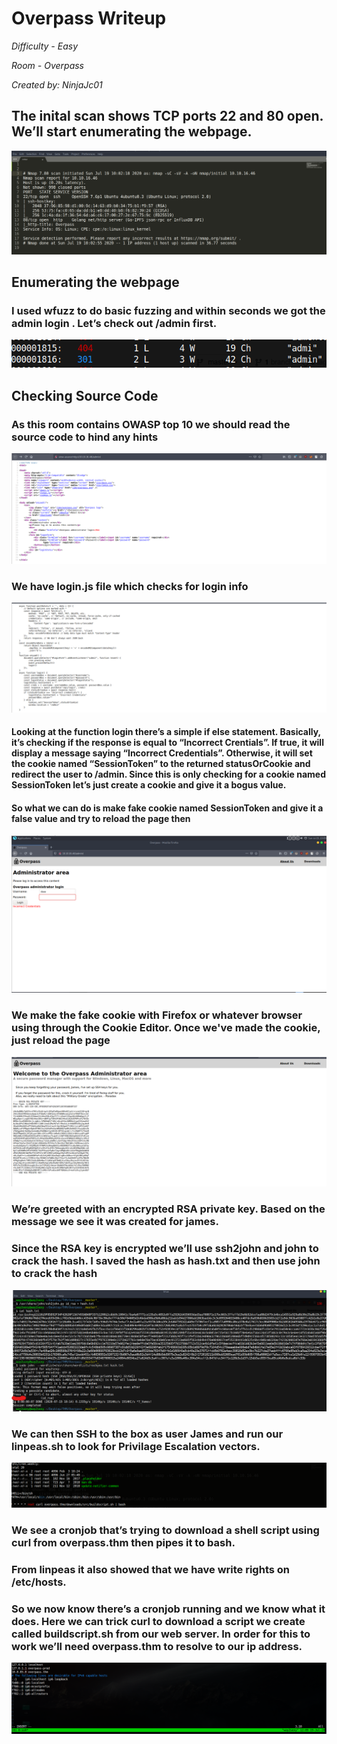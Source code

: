 # Overpass Writeup
*Difficulty - Easy*

*Room - Overpass*

*Created by: NinjaJc01*

## The inital scan shows TCP ports 22 and 80 open. We’ll start enumerating the webpage.

![nmap](images/nmap.PNG)

## Enumerating the webpage

### I used wfuzz to do basic fuzzing and within seconds we got the admin login . Let’s check out /admin first. 

![wfuzz](images/wfuzz.PNG)

## Checking Source Code

### As this room contains OWASP top 10 we should read the source code to hind any hints

![](images/source.png)

### We have login.js file which checks for login info

![](images/source2.png)

#### Looking at the function login there’s a simple if else statement. Basically, it’s checking if the response is equal to “Incorrect Crentials”. If true, it will display a message saying “Incorrect Credentials”. Otherwise, it will set the cookie named “SessionToken” to the returned statusOrCookie and redirect the user to /admin. Since this is only checking for a cookie named SessionToken let’s just create a cookie and give it a bogus value.
#### So what we can do is make fake cookie named SessionToken and give it a false value and try to reload the page then 
![](images/webpage.PNG)

### We make the fake cookie with Firefox or whatever browser using through the Cookie Editor. Once we've made the cookie, just reload the page 

![rsa](images/rsa.png)

### We’re greeted with an encrypted RSA private key. Based on the message we see it was created for james.
### Since the RSA key is encrypted we’ll use ssh2john and john to crack the hash. I saved the hash as hash.txt and then use john to crack the hash 

![john](images/john.png)

### We can then SSH to the box as user James and run our linpeas.sh to look for Privilage Escalation vectors.

![curl](images/curl.png)

### We see a cronjob that’s trying to download a shell script using curl from overpass.thm then pipes it to bash.
### From linpeas it also showed that we have write rights on /etc/hosts.
### So we now know there’s a cronjob running and we know what it does. Here we can trick curl to download a script we create called buildscript.sh from our web server. In order for this to work we’ll need overpass.thm to resolve to our ip address.

![hosts](images/hosts.png)
